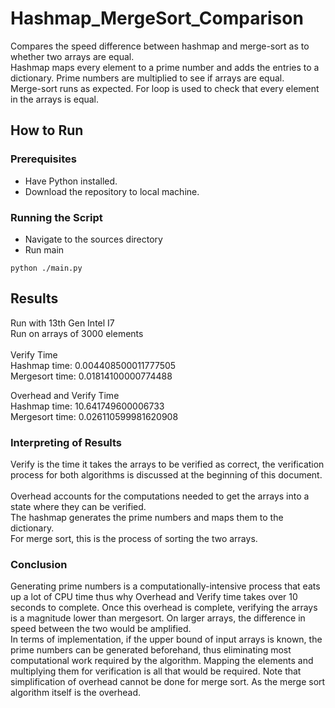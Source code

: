 # Hashmap_MergeSort_Comparison
Compares the speed difference between hashmap and merge-sort as to whether two arrays are equal.  
Hashmap maps every element to a prime number and adds the entries to a dictionary. Prime numbers are multiplied to see if arrays are equal.  
Merge-sort runs as expected. For loop is used to check that every element in the arrays is equal.

## How to Run

### Prerequisites
- Have Python installed.  
- Download the repository to local machine.

### Running the Script
- Navigate to the sources directory
- Run main
```
python ./main.py
```

## Results
Run with 13th Gen Intel I7  
Run on arrays of 3000 elements    
<br />
Verify Time  
Hashmap time:  0.004408500011777505  
Mergesort time:  0.01814100000774488  

Overhead and Verify Time  
Hashmap time:  10.641749600006733  
Mergesort time:  0.026110599981620908  

### Interpreting of Results
Verify is the time it takes the arrays to be verified as correct, the verification process for both algorithms is discussed at the beginning of this document.  
<br />
Overhead accounts for the computations needed to get the arrays into a state where they can be verified.  
The hashmap generates the prime numbers and maps them to the dictionary.  
For merge sort, this is the process of sorting the two arrays.

### Conclusion
Generating prime numbers is a computationally-intensive process that eats up a lot of CPU time thus why Overhead and Verify time takes over 10 seconds to complete. Once this overhead is complete, verifying the arrays is a magnitude lower than mergesort. On larger arrays, the difference in speed between the two would be amplified. 
<br />
In terms of implementation, if the upper bound of input arrays is known, the prime numbers can be generated beforehand, thus eliminating most computational work required by the algorithm. Mapping the elements and multiplying them for verification is all that would be required. Note that simplification of overhead cannot be done for merge sort. As the merge sort algorithm itself is the overhead.
